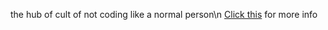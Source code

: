 the hub of cult of not coding like a normal person\n
[Click this](https://www.youtube.com/watch?v=dQw4w9WgXcQ) for more info
